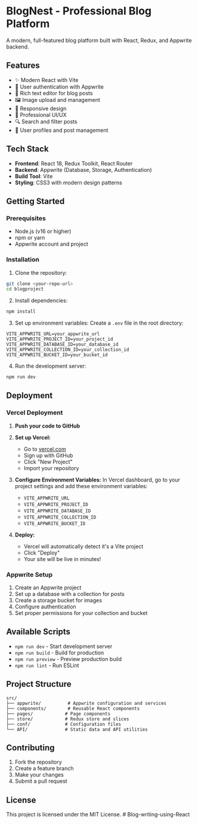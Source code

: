 # BlogNest - Professional Blog Platform

A modern, full-featured blog platform built with React, Redux, and Appwrite backend.

## Features

- ✨ Modern React with Vite
- 🔐 User authentication with Appwrite
- 📝 Rich text editor for blog posts
- 🖼️ Image upload and management
- 📱 Responsive design
- 🎨 Professional UI/UX
- 🔍 Search and filter posts
- 👤 User profiles and post management

## Tech Stack

- **Frontend**: React 18, Redux Toolkit, React Router
- **Backend**: Appwrite (Database, Storage, Authentication)
- **Build Tool**: Vite
- **Styling**: CSS3 with modern design patterns

## Getting Started

### Prerequisites

- Node.js (v16 or higher)
- npm or yarn
- Appwrite account and project

### Installation

1. Clone the repository:
```bash
git clone <your-repo-url>
cd blogproject
```

2. Install dependencies:
```bash
npm install
```

3. Set up environment variables:
Create a `.env` file in the root directory:
```env
VITE_APPWRITE_URL=your_appwrite_url
VITE_APPWRITE_PROJECT_ID=your_project_id
VITE_APPWRITE_DATABASE_ID=your_database_id
VITE_APPWRITE_COLLECTION_ID=your_collection_id
VITE_APPWRITE_BUCKET_ID=your_bucket_id
```

4. Run the development server:
```bash
npm run dev
```

## Deployment

### Vercel Deployment

1. **Push your code to GitHub**

2. **Set up Vercel:**
   - Go to [vercel.com](https://vercel.com)
   - Sign up with GitHub
   - Click "New Project"
   - Import your repository

3. **Configure Environment Variables:**
   In Vercel dashboard, go to your project settings and add these environment variables:
   - `VITE_APPWRITE_URL`
   - `VITE_APPWRITE_PROJECT_ID`
   - `VITE_APPWRITE_DATABASE_ID`
   - `VITE_APPWRITE_COLLECTION_ID`
   - `VITE_APPWRITE_BUCKET_ID`

4. **Deploy:**
   - Vercel will automatically detect it's a Vite project
   - Click "Deploy"
   - Your site will be live in minutes!

### Appwrite Setup

1. Create an Appwrite project
2. Set up a database with a collection for posts
3. Create a storage bucket for images
4. Configure authentication
5. Set proper permissions for your collection and bucket

## Available Scripts

- `npm run dev` - Start development server
- `npm run build` - Build for production
- `npm run preview` - Preview production build
- `npm run lint` - Run ESLint

## Project Structure

```
src/
├── appwrite/          # Appwrite configuration and services
├── components/        # Reusable React components
├── pages/            # Page components
├── store/            # Redux store and slices
├── conf/             # Configuration files
└── API/              # Static data and API utilities
```

## Contributing

1. Fork the repository
2. Create a feature branch
3. Make your changes
4. Submit a pull request

## License

This project is licensed under the MIT License.
#   B l o g - w r i t i n g - u s i n g - R e a c t  
 